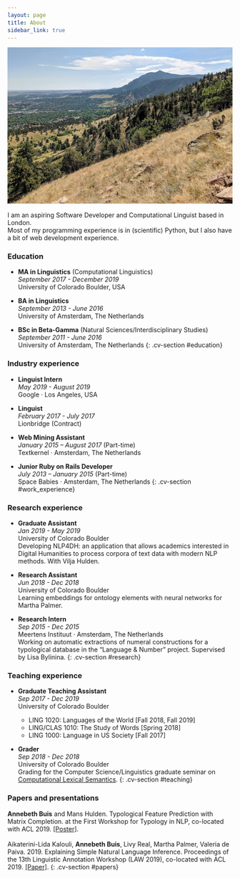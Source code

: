 ```yaml
---
layout: page
title: About
sidebar_link: true
---
```


![View from Mt Sanitas](/assets/images/sanitas-view.jpg)

I am an aspiring Software Developer and Computational Linguist based in London.<br>
Most of my programming experience is in (scientific) Python, but I also have
a bit of web development experience.

### Education
- __MA in Linguistics__ (Computational Linguistics)<br>
_September 2017 - December 2019_<br>
University of Colorado Boulder, USA

- __BA in Linguistics__<br>
_September 2013 - June 2016_<br>
University of Amsterdam, The Netherlands

- __BSc in Beta-Gamma__ (Natural Sciences/Interdisciplinary Studies)<br>
_September 2011 - June 2016_<br>
University of Amsterdam, The Netherlands
{: .cv-section #education}

### Industry experience
- __Linguist Intern__<br>
_May 2019 - August 2019_<br>
Google · Los Angeles, USA

- __Linguist__<br>
_February 2017 - July 2017_<br>
Lionbridge (Contract)

- __Web Mining Assistant__<br>
_January 2015 – August 2017_ (Part-time)<br>
Textkernel · Amsterdam, The Netherlands

- __Junior Ruby on Rails Developer__<br>
_July 2013 – January 2015_ (Part-time)<br>
Space Babies · Amsterdam, The Netherlands
{: .cv-section #work_experience}

### Research experience
- __Graduate Assistant__<br>
_Jan 2019 - May 2019_<br>
University of Colorado Boulder<br>
Developing NLP4DH: an application that allows academics interested in Digital Humanities to process corpora of text data with modern NLP methods. With Vilja Hulden.

- __Research Assistant__<br>
_Jun 2018 - Dec 2018_<br>
University of Colorado Boulder<br>
Learning embeddings for ontology elements with neural networks for Martha Palmer.

- __Research Intern__<br>
_Sep 2015 - Dec 2015_<br>
Meertens Instituut · Amsterdam, The Netherlands<br>
Working on automatic extractions of numeral constructions for a typological database in the “Language & Number” project. Supervised by Lisa Bylinina.
{: .cv-section #research}

### Teaching experience
- __Graduate Teaching Assistant__<br>
_Sep 2017 - Dec 2019_<br>
University of Colorado Boulder<br>
  - LING 1020: Languages of the World [Fall 2018, Fall 2019]
  - LING/CLAS 1010: The Study of Words [Spring 2018]
  - LING 1000: Language in US Society [Fall 2017]

- __Grader__<br>
_Sep 2018 - Dec 2018_<br>
University of Colorado Boulder<br>
Grading for the Computer Science/Linguistics graduate seminar on [Computational Lexical Semantics](http://verbs.colorado.edu/~mpalmer/Ling7800/index.html).
{: .cv-section #teaching}

### Papers and presentations
__Annebeth Buis__ and Mans Hulden. Typological Feature Prediction with Matrix Completion.
at the First Workshop for Typology in NLP, co-located with ACL 2019. [[Poster]](https://typology-and-nlp.github.io/2019/assets/2019/posters/8_Typological_Feature_Prediction_with_Matrix_Completion.pdf).
<br><br>
Aikaterini-Lida Kalouli, __Annebeth Buis__, Livy Real, Martha Palmer, Valeria de Paiva. 2019. Explaining Simple Natural Language Inference. Proceedings of the 13th Linguistic Annotation Workshop (LAW 2019), co-located with ACL 2019. [[Paper]](https://www.aclweb.org/anthology/W19-4016/).
{: .cv-section #papers}
